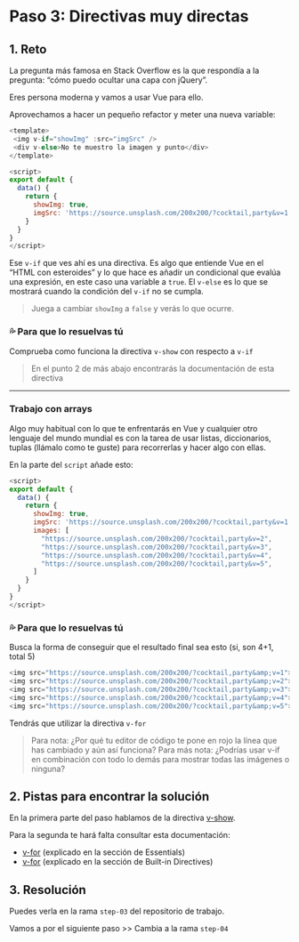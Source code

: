 # Paso 3: Directivas muy directas

## 1. Reto

La pregunta más famosa en Stack Overflow es la que respondía a la pregunta: “cómo puedo ocultar una capa con jQuery”.

Eres persona moderna y vamos a usar Vue para ello.

Aprovechamos a hacer un pequeño refactor y meter una nueva variable:

```js
<template>
 <img v-if="showImg" :src="imgSrc" />
 <div v-else>No te muestro la imagen y punto</div>
</template>

<script>
export default {
  data() {
    return {
      showImg: true,
      imgSrc: 'https://source.unsplash.com/200x200/?cocktail,party&v=1'
    }
  }
} 
</script>
```

Ese `v-if` que ves ahí es una directiva. Es algo que entiende Vue en el “HTML con esteroides” y lo que hace es añadir un condicional que evalúa una expresión, en este caso una variable a `true`. El `v-else` es lo que se mostrará cuando la condición del `v-if` no se cumpla.

> Juega a cambiar `showImg` a `false` y verás lo que ocurre.



### 💦 Para que lo resuelvas tú

Comprueba como funciona la directiva `v-show` con respecto a `v-if`

> En el punto 2 de más abajo encontrarás la documentación de esta directiva

---- 

### Trabajo con arrays

Algo muy habitual con lo que te enfrentarás en Vue y cualquier otro lenguaje del mundo mundial es con la tarea de usar listas, diccionarios, tuplas (llámalo como te guste) para recorrerlas y hacer algo con ellas.

En la parte del `script` añade esto:

```js
<script>
export default {
  data() {
    return {
      showImg: true,
      imgSrc: 'https://source.unsplash.com/200x200/?cocktail,party&v=1'
      images: [
        "https://source.unsplash.com/200x200/?cocktail,party&v=2",
        "https://source.unsplash.com/200x200/?cocktail,party&v=3",
        "https://source.unsplash.com/200x200/?cocktail,party&v=4",
        "https://source.unsplash.com/200x200/?cocktail,party&v=5",    
      ]
    }
  }
} 
</script>
```


### 💦 Para que lo resuelvas tú

Busca la forma de conseguir que el resultado final sea esto (si, son 4+1, total 5)

```js
<img src="https://source.unsplash.com/200x200/?cocktail,party&amp;v=1">
<img src="https://source.unsplash.com/200x200/?cocktail,party&amp;v=2">
<img src="https://source.unsplash.com/200x200/?cocktail,party&amp;v=3">
<img src="https://source.unsplash.com/200x200/?cocktail,party&amp;v=4">
<img src="https://source.unsplash.com/200x200/?cocktail,party&amp;v=5">
```

Tendrás que utilizar la directiva `v-for`

> Para nota: ¿Por qué tu editor de código te pone en rojo la línea que has cambiado y aún así funciona?
> Para más nota: ¿Podrías usar v-if en combinación con todo lo demás para mostrar todas las imágenes o ninguna?

## 2. Pistas para encontrar la solución

En la primera parte del paso hablamos de la directiva [v-show](https://vuejs.org/api/built-in-directives.html#v-show).

Para la segunda te hará falta consultar esta documentación:

- [v-for](https://vuejs.org/guide/essentials/list.html#v-for) (explicado en la sección de Essentials)
- [v-for](https://vuejs.org/api/built-in-directives.html#v-for) (explicado en la sección de Built-in Directives)


## 3. Resolución

Puedes verla en la rama `step-03` del repositorio de trabajo.


Vamos a por el siguiente paso \>\> Cambia a la rama `step-04`
